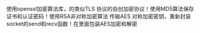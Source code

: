 使用openssl加密算法库，的类似TLS 协议的自创加密协议！使用MD5算法保存证书和认证密码！使用RSA非对称加密算法 传输AES 对称加密密钥，重新封装socket的send和recv函数！在里面包装AES加密和解密